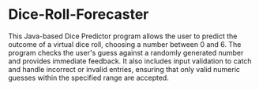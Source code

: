 # Dice-Roll-Forecaster
This Java-based Dice Predictor program allows the user to predict the outcome of a virtual dice roll, choosing a number between 0 and 6. The program checks the user's guess against a randomly generated number and provides immediate feedback. It also includes input validation to catch and handle incorrect or invalid entries, ensuring that only valid numeric guesses within the specified range are accepted.


